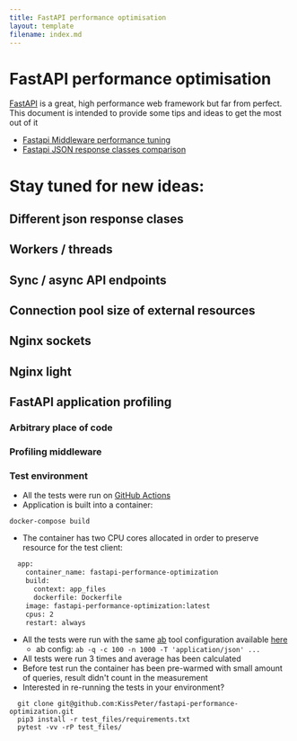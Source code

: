 ```yaml
---
title: FastAPI performance optimisation
layout: template
filename: index.md
---
```


# FastAPI performance optimisation

[FastAPI](https://fastapi.tiangolo.com/) is a great, high performance web framework but far from perfect.
This document is intended to provide some tips and ideas to get the most out of it


* [Fastapi Middleware performance tuning](https://kisspeter.github.io/fastapi-performance-optimization/middleware)
* [Fastapi JSON response classes comparison](https://kisspeter.github.io/fastapi-performance-optimization/json_response_class)

# Stay tuned for new ideas:
## Different json response clases
## Workers / threads
## Sync / async API endpoints
## Connection pool size of external resources
## Nginx sockets
## Nginx light
## FastAPI application profiling
### Arbitrary place of code
### Profiling middleware

### Test environment
* All the tests were run on  [GitHub Actions](https://github.com/KissPeter/fastapi-performance-optimization/actions/workflows/performance_tuning_measurements.yml)
* Application is built into a container:
```shell
docker-compose build
```
* The container has two CPU cores allocated in order to preserve resource for the test client:
```Dockerfile
  app:
    container_name: fastapi-performance-optimization
    build:
      context: app_files
      dockerfile: Dockerfile
    image: fastapi-performance-optimization:latest
    cpus: 2
    restart: always
```
* All the tests were run with the same [ab](https://httpd.apache.org/docs/2.4/programs/ab.html) tool configuration available [here](https://github.com/KissPeter/fastapi-performance-optimization/blob/main/test_files/run_ab.sh)
    * ab config: `ab -q -c 100 -n 1000 -T 'application/json' ...`
* All tests were run 3 times and average has been calculated
* Before test run the container has been pre-warmed with small amount of queries, result didn't count in the measurement
* Interested in re-running the tests in your environment?
```shell
  git clone git@github.com:KissPeter/fastapi-performance-optimization.git
  pip3 install -r test_files/requirements.txt 
  pytest -vv -rP test_files/
```